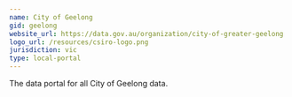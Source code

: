 ```yaml
---
name: City of Geelong
gid: geelong
website_url: https://data.gov.au/organization/city-of-greater-geelong
logo_url: /resources/csiro-logo.png
jurisdiction: vic
type: local-portal
---
```


The data portal for all City of Geelong data.